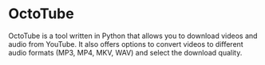 # OctoTube
OctoTube is a tool written in Python that allows you to download videos and audio from YouTube. It also offers options to convert videos to different audio formats (MP3, MP4, MKV, WAV) and select the download quality.
